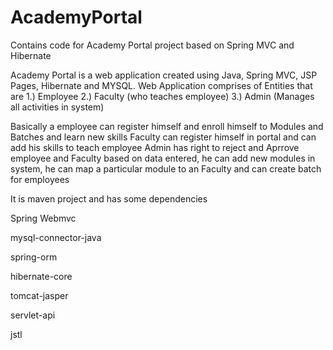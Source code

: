 # AcademyPortal
Contains code for Academy Portal project based on Spring MVC and Hibernate


Academy Portal is a web application created using Java, Spring MVC, JSP Pages, Hibernate and MYSQL.
Web Application comprises of Entities that are 
1.) Employee
2.) Faculty (who teaches employee)
3.) Admin (Manages all activities in system)

Basically a employee can register himself and enroll himself to Modules and Batches and learn new skills
Faculty can register himself in portal and can add his skills to teach employee
Admin has right to reject and Aprrove employee and Faculty based on data entered, he can add new modules in system, 
he can map a particular module to an Faculty and can create batch for employees

It is maven project and has some dependencies

Spring Webmvc

mysql-connector-java

spring-orm

hibernate-core

tomcat-jasper

servlet-api

jstl

